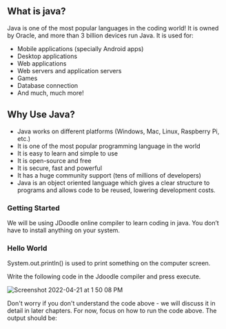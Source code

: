 <h2>What is java?</h2>

Java is one of the most popular languages in the coding world! It is owned by Oracle, and more than 3 billion devices run Java.
It is used for:
* Mobile applications (specially Android apps)
* Desktop applications
* Web applications
* Web servers and application servers
* Games
* Database connection
* And much, much more!

<h2>Why Use Java?</h2>

* Java works on different platforms (Windows, Mac, Linux, Raspberry Pi, etc.)
* It is one of the most popular programming language in the world
* It is easy to learn and simple to use
* It is open-source and free
* It is secure, fast and powerful
* It has a huge community support (tens of millions of developers)
* Java is an object oriented language which gives a clear structure to programs and allows code to be reused, lowering development costs.

<h3>Getting Started </h3>

We will be using JDoodle online compiler to learn coding in java. You don’t have to install anything on your system.

<h3>Hello World</h3>

System.out.println() is used to print something on the computer screen.

Write the following code in the Jdoodle compiler and press execute.

![Screenshot 2022-04-21 at 1 50 08 PM](https://user-images.githubusercontent.com/100328396/164412746-8612b915-4b68-446d-9523-5190e98f2a13.png)

Don't worry if you don't understand the code above - we will discuss it in detail in later chapters. For now, focus on how to run the code above.
The output should be:




